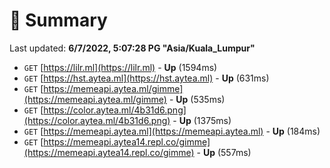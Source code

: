 # 📖 Summary
Last updated: **6/7/2022, 5:07:28 PG "Asia/Kuala_Lumpur"**

- `GET` [https://lilr.ml](https://lilr.ml) - **Up** (1594ms)
- `GET` [https://hst.aytea.ml](https://hst.aytea.ml) - **Up** (631ms)
- `GET` [https://memeapi.aytea.ml/gimme](https://memeapi.aytea.ml/gimme) - **Up** (535ms)
- `GET` [https://color.aytea.ml/4b31d6.png](https://color.aytea.ml/4b31d6.png) - **Up** (1375ms)
- `GET` [https://memeapi.aytea.ml](https://memeapi.aytea.ml) - **Up** (184ms)
- `GET` [https://memeapi.aytea14.repl.co/gimme](https://memeapi.aytea14.repl.co/gimme) - **Up** (557ms)
